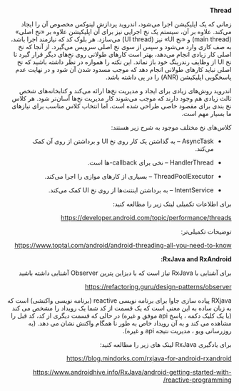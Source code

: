 <div dir="rtl" align='right'>

**Thread**

زمانی که یک اپلیکیشن اجرا می‌شود، اندروید پردازش لینوکس مخصوص آن را ایجاد می‌کند. علاوه بر آن، سیستم یک نخ اجرایی نیز برای آن اپلیکیشن علاوه بر «نخ اصلی» (main thread) و «نخ UI» نیز (UI thread) می‌سازد. هر بلوک کد که نیازمند اجرا باشد، به صف کاری وارد می‌شود و سپس از سوی نخ اصلی سرویس می‌گیرد. از آنجا که نخ اصلی کار زیادی انجام می‌دهد، بهتر است کارهای طولانی روی نخ‌های دیگر قرار گیرد تا نخ UI از وظایف رندرینگ خود باز نماند. این نکته را همواره در نظر داشته باشید که نخ اصلی نباید کارهای طولانی انجام دهد که موجب مسدود شدن آن شود و در نهایت عدم پاسخگویی اپلیکیشن (ANR) را در پی داشته باشد.

اندروید روش‌های زیادی برای ایجاد و مدیریت نخ‌ها ارائه می‌کند و کتابخانه‌های شخص ثالث زیادی هم وجود دارند که موجب می‌شوند کار مدیریت نخ‌ها آسان‌تر شود. هر کلاس نخ بندی برای مقصود خاصی طراحی شده است، اما انتخاب کلاس مناسب برای نیازهای ما بسیار مهم است.

کلاس‌های نخ مختلف موجود به شرح زیر هستند:

- AsyncTask – به گذاشتن یک کار روی نخ UI و برداشتن از روی آن کمک می‌کند. 

- HandlerThread – نخی برای callback-ها است. 

- ThreadPoolExecutor – بسیاری از کارهای موازی را اجرا می‌کند. 

- IntentService – به برداشتن اینتنت‌ها از روی نخ UI کمک می‌کند. 

برای اطلاعات تکمیلی لینک زیر را مطالعه کنید:

https://developer.android.com/topic/performance/threads

توضیحات تکمیلی‌تر:

https://www.toptal.com/android/android-threading-all-you-need-to-know

**RxJava and RxAndroid:**

برای آشنایی با RxJava نیاز است که با دیزاین پترین Observer آشنایی داشته باشید

https://refactoring.guru/design-patterns/observer

RXjava پیاده سازی جاوا برای برنامه نویسی reactive (برنامه نویسی واکنشی) است که به زبان ساده به این معنی است که یک قسمت از کد شما یک رویداد را مشخص می کند (با یک کلیک دکمه ، پاسخ api موفق و غیره) در حالی که قسمت دیگری از کد، کد قبل را مشاهده می کند و به آن رویداد خاص به طور نا همگام واکنش نشان می دهد. (به روزرسانی ویو ، مدیریت نتیجه api و غیره).

برای یادگیری RxJava لینک های زیر را مطالعه کنید:

https://blog.mindorks.com/rxjava-for-android-rxandroid

https://www.androidhive.info/RxJava/android-getting-started-with-reactive-programming/




</div>